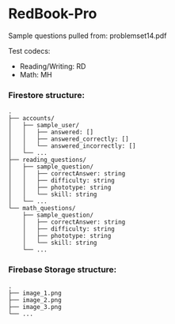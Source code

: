 # RedBook-Pro

Sample questions pulled from: problemset14.pdf

Test codecs:
- Reading/Writing: RD
- Math: MH

### Firestore structure:
```
.
├── accounts/
│   ├── sample_user/
│   │   ├── answered: []
│   │   ├── answered_correctly: []
│   │   └── answered_incorrectly: []
│   └── ...
├── reading_questions/
│   ├── sample_question/
│   │   ├── correctAnswer: string
│   │   ├── difficulty: string
│   │   ├── phototype: string
│   │   └── skill: string
│   └── ...
└── math_questions/
    ├── sample_question/
    │   ├── correctAnswer: string
    │   ├── difficulty: string
    │   ├── phototype: string
    │   └── skill: string
    └── ...
```

### Firebase Storage structure:
```
.
├── image_1.png
├── image_2.png
├── image_3.png
└── ...
```
